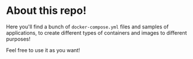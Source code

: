 # About this repo!

Here you'll find a bunch of `docker-compose.yml` files and samples of applications, to create different types of containers and images to different purposes! 

Feel free to use it as you want! 
